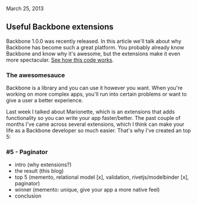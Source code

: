 <time>March 25, 2013</time> 

Useful Backbone extensions
--------

Backbone 1.0.0 was recently released. In this article we'll talk about why Backbone has become such a great platform. You probably already know Backbone and know why it's awesome, but the extensions make it even more spectacular. [See how this code works](https://github.com/davidvanleeuwen/blog).

### The awesomesauce ###

Backbone is a library and you can use it however you want. When you're working on more complex apps, you'll run into certain problems or want to give a user a better experience. 

Last week I talked about Marionette, which is an extensions that adds functionality so you can write your app faster/better. The past couple of months I've came across several extensions, which I think can make your life as a Backbone developer so much easier. That's why I've created an top 5:

### #5 - Paginator ###


- intro (why extensions?)
- the result (this blog)
- top 5 (memento, relational model [x], validation, rivetjs/modelbinder [x], paginator)
- winner (memento: unique, give your app a more native feel)
- conclusion


